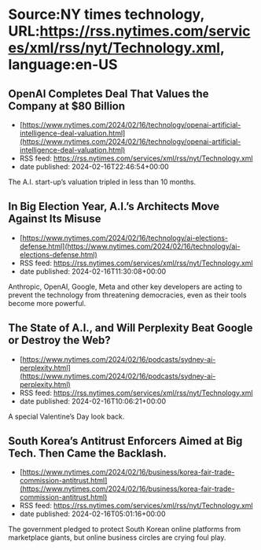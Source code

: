 # Source:NY times technology, URL:https://rss.nytimes.com/services/xml/rss/nyt/Technology.xml, language:en-US

## OpenAI Completes Deal That Values the Company at $80 Billion
 - [https://www.nytimes.com/2024/02/16/technology/openai-artificial-intelligence-deal-valuation.html](https://www.nytimes.com/2024/02/16/technology/openai-artificial-intelligence-deal-valuation.html)
 - RSS feed: https://rss.nytimes.com/services/xml/rss/nyt/Technology.xml
 - date published: 2024-02-16T22:46:54+00:00

The A.I. start-up’s valuation tripled in less than 10 months.

## In Big Election Year, A.I.’s Architects Move Against Its Misuse
 - [https://www.nytimes.com/2024/02/16/technology/ai-elections-defense.html](https://www.nytimes.com/2024/02/16/technology/ai-elections-defense.html)
 - RSS feed: https://rss.nytimes.com/services/xml/rss/nyt/Technology.xml
 - date published: 2024-02-16T11:30:08+00:00

Anthropic, OpenAI, Google, Meta and other key developers are acting to prevent the technology from threatening democracies, even as their tools become more powerful.

## The State of A.I., and Will Perplexity Beat Google or Destroy the Web?
 - [https://www.nytimes.com/2024/02/16/podcasts/sydney-ai-perplexity.html](https://www.nytimes.com/2024/02/16/podcasts/sydney-ai-perplexity.html)
 - RSS feed: https://rss.nytimes.com/services/xml/rss/nyt/Technology.xml
 - date published: 2024-02-16T10:06:21+00:00

A special Valentine’s Day look back.

## South Korea’s Antitrust Enforcers Aimed at Big Tech. Then Came the Backlash.
 - [https://www.nytimes.com/2024/02/16/business/korea-fair-trade-commission-antitrust.html](https://www.nytimes.com/2024/02/16/business/korea-fair-trade-commission-antitrust.html)
 - RSS feed: https://rss.nytimes.com/services/xml/rss/nyt/Technology.xml
 - date published: 2024-02-16T05:01:16+00:00

The government pledged to protect South Korean online platforms from marketplace giants, but online business circles are crying foul play.

